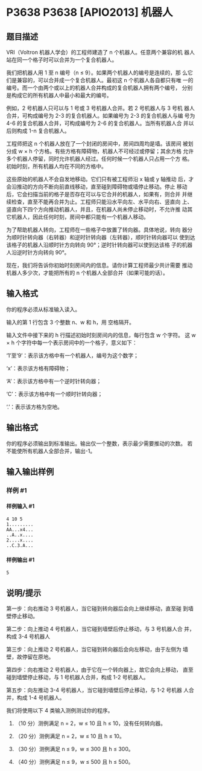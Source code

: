 # P3638 P3638 [APIO2013] 机器人

## 题目描述

VRI（Voltron 机器人学会）的工程师建造了 n 个机器人。任意两个兼容的机 器人站在同一个格子时可以合并为一个复合机器人。

我们把机器人用 1 至 n 编号（n ≤ 9）。如果两个机器人的编号是连续的，那 么它们是兼容的，可以合并成一个复合机器人。最初这 n 个机器人各自都只有唯 一的编号。而一个由两个或以上的机器人合并构成的复合机器人拥有两个编号， 分别是构成它的所有机器人中最小和最大的编号。

例如，2 号机器人只可以与 1 号或 3 号机器人合并。若 2 号机器人与 3 号机 器人合并，可构成编号为 2-3 的复合机器人。如果编号为 2-3 的复合机器人与编 号为 4-6 的复合机器人合并，可构成编号为 2-6 的复合机器人。当所有机器人合 并以后则构成 1-n 复合机器人。

工程师把这 n 个机器人放在了一个封闭的房间中，房间四周均是墙。该房间 被划分成 w × h 个方格。有些方格有障碍物，机器人不可经过或停留；其余方格 允许多个机器人停留，同时允许机器人经过。任何时候一个机器人只占用一个方 格。初始时刻，所有机器人均在不同的方格中。

这些原始的机器人不会自发地移动。它们只有被工程师沿 x 轴或 y 轴推动 后，才会沿推动的方向不断向前直线移动，直至碰到障碍物或墙停止移动。停止 移动后，它会扫描当前的格子是否存在可以与它合并的机器人，如果有，则合并 并继续检查，直至不能再合并为止。工程师只能沿水平向左、水平向右、竖直向 上、竖直向下四个方向推动机器人，并且，在机器人尚未停止移动时，不允许推 动其它机器人，因此任何时刻，房间中都只能有一个机器人移动。

为了帮助机器人转向，工程师在一些格子中放置了转向器。具体地说，转向 器分为顺时针转向器（右转器）和逆时针转向器（左转器），顺时针转向器可以 使到达该格子的机器人沿顺时针方向转向 90°；逆时针转向器可以使到达该格 子的机器人沿逆时针方向转向 90°。

现在，我们将告诉你初始时刻房间内的信息。请你计算工程师最少共计需要 推动机器人多少次，才能把所有的 n 个机器人全部合并（如果可能的话）。


## 输入格式

你的程序必须从标准输入读入。

输入的第 1 行包含 3 个整数 n、w 和 h，用 空格隔开。

输入文件中接下来的 h 行描述初始时刻房间内的信息，每行包含 w 个字符。 这 w × h 个字符中每一个表示房间中的一个格子，意义如下：

‘1’至‘9’：表示该方格中有一个机器人，编号为这个数字；

‘x’：表示该方格有障碍物；

‘A’：表示该方格中有一个逆时针转向器；

‘C’：表示该方格中有一个顺时针转向器；

‘.’：表示该方格为空地。


## 输出格式

你的程序必须输出到标准输出。输出仅一个整数，表示最少需要推动的次数。 若不能使所有机器人全部合并，输出-1。


## 输入输出样例

### 样例 #1

#### 样例输入 #1

```
4 10 5 
1.........
AA...x4...
..A..x....
2....x....
..C.3.A...
```

#### 样例输出 #1

```
5
```

## 说明/提示

第一步：向右推动 3 号机器人，当它碰到转向器后会向上继续移动，直至碰 到墙壁停止移动。

第二步：向上推动 4 号机器人，当它碰到墙壁后停止移动，与 3 号机器人合 并，构成 3-4 号机器人

第三步：向上推动 2 号机器人，当它碰到转向器后会向左移动，由于左侧为 墙壁，故停留在原地。

第四步：向右推动 2 号机器人，由于它在一个转向器上，故它会向上移动， 直至碰到墙壁停止移动，与 1 号机器人合并，构成 1-2 号机器人。

第五步：向左推动 3-4 号机器人，当它碰到墙壁后停止移动，与 1-2 号机器 人合并，构成 1-4 号机器人。


我们将使用以下 4 类输入测例测试你的程序。

1. （10 分）测例满足 n = 2，w ≤ 10 且 h ≤ 10，没有任何转向器。

2. （20 分）测例满足 n = 2，w ≤ 10 且 h ≤ 10。

3. （30 分）测例满足 n ≤ 9，w ≤ 300 且 h ≤ 300。

4. （40 分）测例满足 n ≤ 9，w ≤ 500 且 h ≤ 500。

